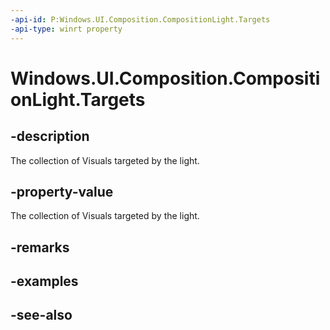 ```yaml
---
-api-id: P:Windows.UI.Composition.CompositionLight.Targets
-api-type: winrt property
---
```


<!-- Property syntax
public Windows.UI.Composition.VisualUnorderedCollection Targets { get; }
-->

# Windows.UI.Composition.CompositionLight.Targets

## -description
The collection of Visuals targeted by the light.



## -property-value
The collection of Visuals targeted by the light.

## -remarks

## -examples

## -see-also
